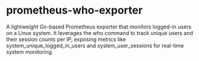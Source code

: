 # prometheus-who-exporter
A lightweight Go-based Prometheus exporter that monitors logged-in users on a Linux system. It leverages the who command to track unique users and their session counts per IP, exposing metrics like system_unique_logged_in_users and system_user_sessions for real-time system monitoring.
